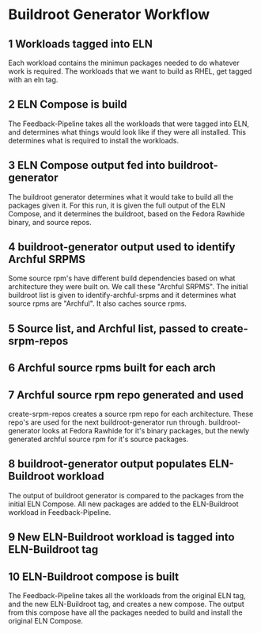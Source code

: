 # Buildroot Generator Workflow

## 1 Workloads tagged into ELN
Each workload contains the minimun packages needed to do whatever work is required.
The workloads that we want to build as RHEL, get tagged with an eln tag.

## 2 ELN Compose is build
The Feedback-Pipeline takes all the workloads that were tagged into ELN, and determines
what things would look like if they were all installed.  This determines what is required
to install the workloads.

## 3 ELN Compose output fed into buildroot-generator
The buildroot generator determines what it would take to build all the packages given it.
For this run, it is given the full output of the ELN Compose, and it determines the
buildroot, based on the Fedora Rawhide binary, and source repos.

## 4 buildroot-generator output used to identify Archful SRPMS
Some source rpm's have different build dependencies based on what architecture they were
built on.  We call these "Archful SRPMS".  The initial buildroot list is given to 
identify-archful-srpms and it determines what source rpms are "Archful".  It also caches
source rpms.

## 5 Source list, and Archful list, passed to create-srpm-repos

## 6 Archful source rpms built for each arch

## 7 Archful source rpm repo generated and used
create-srpm-repos creates a source rpm repo for each architecture.  These repo's are used
for the next buildroot-generator run through.
buildroot-generator looks at Fedora Rawhide for it's binary packages, but the newly generated
archful source rpm for it's source packages.

## 8 buildroot-generator output populates ELN-Buildroot workload
The output of buildroot generator is compared to the packages from the initial ELN Compose.
All new packages are added to the ELN-Buildroot workload in Feedback-Pipeline.

## 9 New ELN-Buildroot workload is tagged into ELN-Buildroot tag

## 10 ELN-Buildroot compose is built
The Feedback-Pipeline takes all the workloads from the original ELN tag, and the new
ELN-Buildroot tag, and creates a new compose.  The output from this compose have all the
packages needed to build and install the original ELN Compose.
